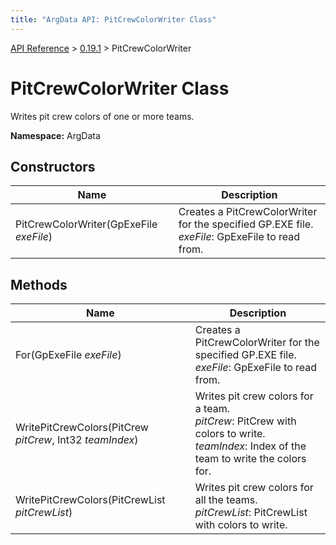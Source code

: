 ```yaml
---
title: "ArgData API: PitCrewColorWriter Class"
---
```


[API Reference](/argdata/api) &gt; [0.19.1](/argdata/api/0.19.1) &gt; PitCrewColorWriter

# PitCrewColorWriter Class

Writes pit crew colors of one or more teams.

**Namespace:** ArgData

## Constructors

<table class="table table-bordered table-striped ">
<thead>
  <tr>
    <th>Name</th>
    <th>Description</th>
  </tr>
</thead>
<tbody>
  <tr>
    <td>PitCrewColorWriter(GpExeFile <em>exeFile</em>)</td>
    <td>Creates a PitCrewColorWriter for the specified GP.EXE file.<br /><em>exeFile</em>: GpExeFile to read from.<br /></td>
  </tr>
</tbody>
</table>


## Methods

<table class="table table-bordered table-striped ">
<thead>
  <tr>
    <th>Name</th>
    <th>Description</th>
  </tr>
</thead>
<tbody>
  <tr>
    <td>For(GpExeFile <em>exeFile</em>)</td>
    <td>Creates a PitCrewColorWriter for the specified GP.EXE file.<br /><em>exeFile</em>: GpExeFile to read from.<br /></td>
  </tr>
  <tr>
    <td>WritePitCrewColors(PitCrew <em>pitCrew</em>, Int32 <em>teamIndex</em>)</td>
    <td>Writes pit crew colors for a team.<br /><em>pitCrew</em>: PitCrew with colors to write.<br /><em>teamIndex</em>: Index of the team to write the colors for.<br /></td>
  </tr>
  <tr>
    <td>WritePitCrewColors(PitCrewList <em>pitCrewList</em>)</td>
    <td>Writes pit crew colors for all the teams.<br /><em>pitCrewList</em>: PitCrewList with colors to write.<br /></td>
  </tr>
</tbody>
</table>


